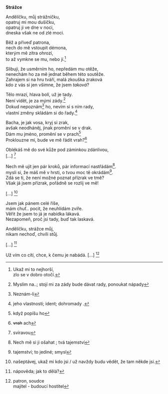  __Strážce__


Andělíčku, můj strážníčku,  
opatruj mi mou dušičku,  
opatruj ji ve dne v noci,  
dneska však ne od zlé moci.

Běž a přiveď patrona,  
nech do mě vstoupit démona,  
kterým mě zítra ohrozí,  
to až vymkne se mu, nebo jí.[^10]  

Slibuji, že usměrním ho, nepředám mu otěže,  
nenechám ho za mě jednat během této soutěže.  
Zahrajem si na hru tváří, malá zkouška zraková  
kdo z vás si jen všimne, že jsem *taková*?

Tělo mrazí, hlava bolí, už je tady.  
Není vidět, je za mými zády.[^4]  
Dokud nepoznám[^12] ho, nevím si s ním rady,  
vlastní změny skládám si do řady.[^6]  

Bacha, je jak vosa, kryj si zrak,  
avšak neodháněj, jinak promění se v drak.  
Dám mu jméno, promění se v prach[^11]  
Proklouzne mi, bude ve mě řádit vrah?[^5]  

Oblékáš mě do své kůže pod záminkou zdánlivou,  
[...]
[^2]  

Nech mě ujít jen pár kroků, pár informací nastřádám[^7].  
mysli si, že máš mě v hrsti, o tvou moc tě okrádám[^3].  
Zdá se ti, že není možné poznat přízrak ve tmě?  
Však já jsem přízrak, pořádně se rozlij ve mě!

[...]
[^8]

Jsem jak pánem celé říše,  
mám chuť.. pocit, že neuhlídám zvíře.  
Věřit že jsem to já je nabídka lákavá.  
Nezapomeň, proč jsi tady, buď tak laskavá.

Andělíčku, strážce můj,  
nikam nechoď, chvíli stůj.  

[...]
[^9]  

Už vím co cítí, chce, k čemu je nabádá.
[...]
[^1]  

[^1]: patron, soudce  
  majitel - budoucí hostitel
[^2]: svíravou  
[^3]: tajemství; to jediné; smysl

[^4]:  Myslím na..; stojí mi za zády
bude dávat rady, ponoukat nápady
[^5]: ~~vrah~~ ach
[^6]: jeho vlastnosti; ident; dohromady .
[^7]: Nech mě si ji ošahat ; tvá tajemství
[^8]: našeptávej, ukaž mi kdo jsi / 
 už navždy budu vědět, že tam někde jsi.

 [^9]: nápověda; jak to dělá?
 [^10]: Ukaž mi to nejhorší,  
zlo se v dobro otočí.  
[^11]: když popíšu ho  
[^12]: Neznám-li  
